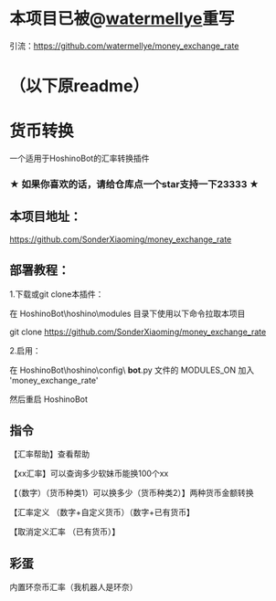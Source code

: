 # 本项目已被@[watermellye](https://github.com/watermellye)重写

引流：https://github.com/watermellye/money_exchange_rate

# （以下原readme）

# 货币转换

一个适用于HoshinoBot的汇率转换插件

### ★ 如果你喜欢的话，请给仓库点一个star支持一下23333 ★

## 本项目地址：

https://github.com/SonderXiaoming/money_exchange_rate

## 部署教程：

1.下载或git clone本插件：

在 HoshinoBot\hoshino\modules 目录下使用以下命令拉取本项目

git clone https://github.com/SonderXiaoming/money_exchange_rate

2.启用：

在 HoshinoBot\hoshino\config\ **bot**.py 文件的 MODULES_ON 加入 'money_exchange_rate'

然后重启 HoshinoBot

## 指令

【汇率帮助】查看帮助

【xx汇率】可以查询多少软妹币能换100个xx

【（数字）（货币种类1）可以换多少（货币种类2）】两种货币金额转换

【汇率定义 （数字+自定义货币）（数字+已有货币】

【取消定义汇率 （已有货币）】

## 彩蛋

内置环奈币汇率（我机器人是环奈）

